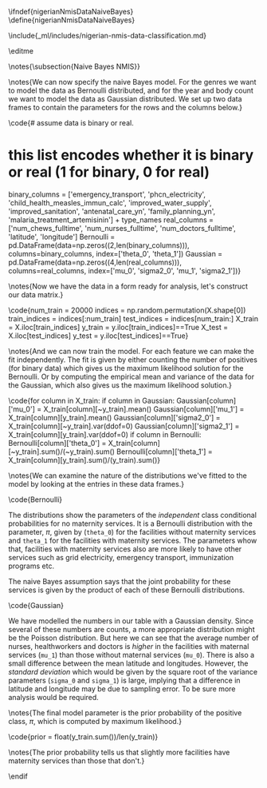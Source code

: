 \ifndef{nigerianNmisDataNaiveBayes}
\define{nigerianNmisDataNaiveBayes}

\include{_ml/includes/nigerian-nmis-data-classification.md}

\editme

\notes{\subsection{Naive Bayes NMIS}}

\notes{We can now specify the naive Bayes model. For the genres we want to model the data as Bernoulli distributed, and for the year and body count we want to model the data as Gaussian distributed. We set up two data frames to contain the parameters for the rows and the columns below.}

\code{# assume data is binary or real.
# this list encodes whether it is binary or real (1 for binary, 0 for real)
binary_columns = ['emergency_transport',
		  'phcn_electricity',
          'child_health_measles_immun_calc',
		  'improved_water_supply', 
		  'improved_sanitation',
          'antenatal_care_yn', 
		  'family_planning_yn',
          'malaria_treatment_artemisinin'] + type_names
real_columns = ['num_chews_fulltime', 
                'num_nurses_fulltime', 
                'num_doctors_fulltime', 
		        'latitude', 
		        'longitude']
Bernoulli = pd.DataFrame(data=np.zeros((2,len(binary_columns))), columns=binary_columns, index=['theta_0', 'theta_1'])
Gaussian = pd.DataFrame(data=np.zeros((4,len(real_columns))), columns=real_columns, index=['mu_0', 'sigma2_0', 'mu_1', 'sigma2_1'])}

\notes{Now we have the data in a form ready for analysis, let's construct our data matrix.}

\code{num_train = 20000
indices = np.random.permutation(X.shape[0])
train_indices = indices[:num_train]
test_indices = indices[num_train:]
X_train = X.iloc[train_indices]
y_train = y.iloc[train_indices]==True
X_test = X.iloc[test_indices]
y_test = y.iloc[test_indices]==True}

\notes{And we can now train the model. For each feature we can make the fit independently. The fit is given by either counting the number of positives (for binary data) which gives us the maximum likelihood solution for the Bernoulli. Or by computing the empirical mean and variance of the data for the Gaussian, which also gives us the maximum likelihood solution.}

\code{for column in X_train:
    if column in Gaussian:
        Gaussian[column]['mu_0'] = X_train[column][~y_train].mean()
        Gaussian[column]['mu_1'] = X_train[column][y_train].mean()
        Gaussian[column]['sigma2_0'] = X_train[column][~y_train].var(ddof=0)
        Gaussian[column]['sigma2_1'] = X_train[column][y_train].var(ddof=0)
    if column in Bernoulli:
        Bernoulli[column]['theta_0'] = X_train[column][~y_train].sum()/(~y_train).sum()
        Bernoulli[column]['theta_1'] = X_train[column][y_train].sum()/(y_train).sum()}

\notes{We can examine the nature of the distributions we've fitted to the model by looking at the entries in these data frames.}

\code{Bernoulli}

The distributions show the parameters of the *independent* class conditional probabilities for no maternity services. It is a Bernoulli distribution with the parameter, $\pi$, given by (`theta_0`) for the facilities without maternity services and `theta_1` for the facilities with maternity services. The parameters whow that, facilities with maternity services also are more likely to have other services such as grid electricity, emergency transport, immunization programs etc. 

The naive Bayes assumption says that the joint probability for these services is given by the product of each of these Bernoulli distributions.

\code{Gaussian}

We have modelled the numbers in our table with a Gaussian density. Since several of these numbers are counts, a more appropriate distribution might be the Poisson distribution. But here we can see that the average number of nurses, healthworkers and doctors is *higher* in the facilities with maternal services (`mu_1`) than those without maternal services (`mu_0`). There is also a small difference between the mean latitude and longitudes. However, the *standard deviation* which would be given by the square root of the variance parameters (`sigma_0` and `sigma_1`) is large, implying that a difference in latitude and longitude may be due to sampling error. To be sure more analysis would be required.

\notes{The final model parameter is the prior probability of the positive class, $\pi$, which is computed by maximum likelihood.}

\code{prior = float(y_train.sum())/len(y_train)}

\notes{The prior probability tells us that slightly more facilities have maternity services than those that don't.}

\endif
